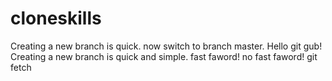 # cloneskills
Creating a new branch is quick.
now switch to branch master.
Hello git gub!
Creating a new branch is quick and simple.
fast faword!
no fast faword!
git fetch
